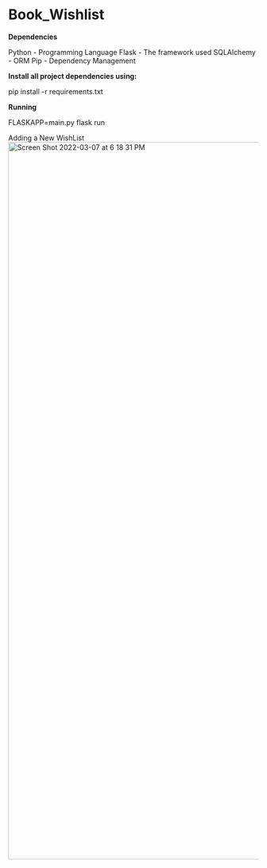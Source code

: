 # Book_Wishlist

**Dependencies**

Python - Programming Language
Flask - The framework used
SQLAlchemy - ORM
Pip - Dependency Management

**Install all project dependencies using:**

pip install -r requirements.txt

**Running**

FLASKAPP=main.py flask run

Adding a New WishList
<img width="1440" alt="Screen Shot 2022-03-07 at 6 18 31 PM" src="https://user-images.githubusercontent.com/22124043/157146629-98b67e39-ccde-4590-adff-85596d4b310c.png">
